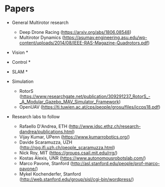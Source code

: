 # Papers

* General Multirotor research
    * Deep Drone Racing (https://arxiv.org/abs/1806.08548)
    * Multirotor Dynamics (https://asumav.engineering.asu.edu/wp-content/uploads/2014/08/IEEE-RAS-Magazine-Quadrotors.pdf)

* Vision
    *

* Control
    *

* SLAM
    *

* Simulation
    * RotorS (https://www.researchgate.net/publication/309291237_RotorS_-_A_Modular_Gazebo_MAV_Simulator_Framework)
    * OpenUAV (https://ti.tuwien.ac.at/cps/people/grosu/files/iccps18.pdf)

* Research labs to follow
    * Rafaello D'Andrea, ETH (http://www.idsc.ethz.ch/research-dandrea/publications.html)
    * Vijay Kumar, UPenn (https://www.kumarrobotics.org/)
    * Davide Scaramuzza, UZH (http://rpg.ifi.uzh.ch/people_scaramuzza.html)
    * Nick Roy, MIT (https://groups.csail.mit.edu/rrg/)
    * Kostas Alexis, UNR (https://www.autonomousrobotslab.com/)
    * Marco Pavone, Stanford (http://asl.stanford.edu/people/prof-marco-pavone/)
    * Mykel Kochenderfer, Stanford (http://web.stanford.edu/group/sisl/cgi-bin/wordpress/)